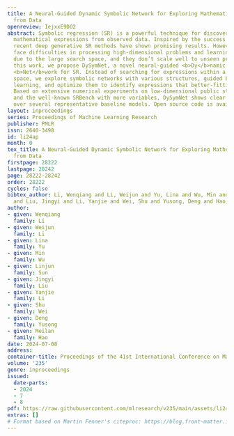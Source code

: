 ```yaml
---
title: A Neural-Guided Dynamic Symbolic Network for Exploring Mathematical Expressions
  from Data
openreview: IejxxE9DO2
abstract: Symbolic regression (SR) is a powerful technique for discovering the underlying
  mathematical expressions from observed data. Inspired by the success of deep learning,
  recent deep generative SR methods have shown promising results. However, these methods
  face difficulties in processing high-dimensional problems and learning constants
  due to the large search space, and they don’t scale well to unseen problems. In
  this work, we propose DySymNet, a novel neural-guided <b>Dy</b>namic <b>Sym</b>bolic
  <b>Net</b>work for SR. Instead of searching for expressions within a large search
  space, we explore symbolic networks with various structures, guided by reinforcement
  learning, and optimize them to identify expressions that better-fitting the data.
  Based on extensive numerical experiments on low-dimensional public standard benchmarks
  and the well-known SRBench with more variables, DySymNet shows clear superiority
  over several representative baseline models. Open source code is available at https://github.com/AILWQ/DySymNet.
layout: inproceedings
series: Proceedings of Machine Learning Research
publisher: PMLR
issn: 2640-3498
id: li24ap
month: 0
tex_title: A Neural-Guided Dynamic Symbolic Network for Exploring Mathematical Expressions
  from Data
firstpage: 28222
lastpage: 28242
page: 28222-28242
order: 28222
cycles: false
bibtex_author: Li, Wenqiang and Li, Weijun and Yu, Lina and Wu, Min and Sun, Linjun
  and Liu, Jingyi and Li, Yanjie and Wei, Shu and Yusong, Deng and Hao, Meilan
author:
- given: Wenqiang
  family: Li
- given: Weijun
  family: Li
- given: Lina
  family: Yu
- given: Min
  family: Wu
- given: Linjun
  family: Sun
- given: Jingyi
  family: Liu
- given: Yanjie
  family: Li
- given: Shu
  family: Wei
- given: Deng
  family: Yusong
- given: Meilan
  family: Hao
date: 2024-07-08
address:
container-title: Proceedings of the 41st International Conference on Machine Learning
volume: '235'
genre: inproceedings
issued:
  date-parts:
  - 2024
  - 7
  - 8
pdf: https://raw.githubusercontent.com/mlresearch/v235/main/assets/li24ap/li24ap.pdf
extras: []
# Format based on Martin Fenner's citeproc: https://blog.front-matter.io/posts/citeproc-yaml-for-bibliographies/
---
```

